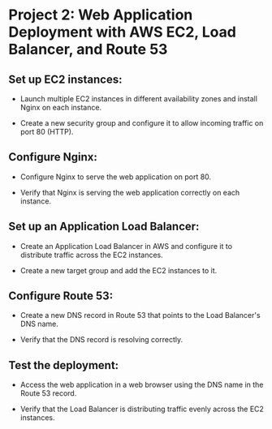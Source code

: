 # Project 2:  Web Application Deployment with AWS EC2, Load Balancer, and Route 53

## Set up EC2 instances:

+ Launch multiple EC2 instances in different availability zones and install Nginx on each instance.

+ Create a new security group and configure it to allow incoming traffic on port 80 (HTTP).

## Configure Nginx:

+ Configure Nginx to serve the web application on port 80.
  
+ Verify that Nginx is serving the web application correctly on each instance.

## Set up an Application Load Balancer:

+ Create an Application Load Balancer in AWS and configure it to distribute traffic across the EC2 instances.

+ Create a new target group and add the EC2 instances to it.

## Configure Route 53:

+ Create a new DNS record in Route 53 that points to the Load Balancer's DNS name.

+ Verify that the DNS record is resolving correctly.

## Test the deployment:

+ Access the web application in a web browser using the DNS name in the Route 53 record.

+ Verify that the Load Balancer is distributing traffic evenly across the EC2 instances.



